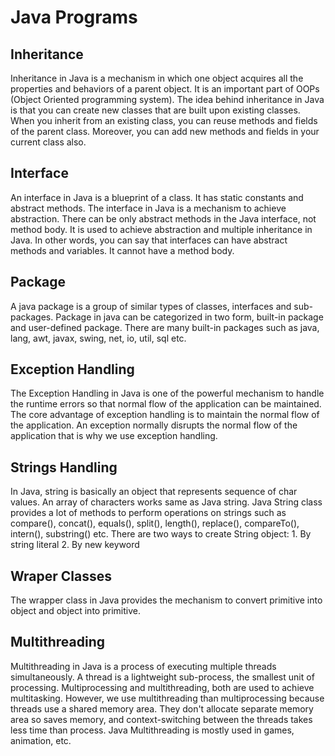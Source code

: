 # Java Programs

## Inheritance
Inheritance in Java is a mechanism in which one object acquires all the properties and behaviors of a parent object. It is an important part of OOPs (Object Oriented programming system).
The idea behind inheritance in Java is that you can create new classes that are built upon existing classes. When you inherit from an existing class, you can reuse methods and fields of the parent class. Moreover, you can add new methods and fields in your current class also.

## Interface
An interface in Java is a blueprint of a class. It has static constants and abstract methods.
The interface in Java is a mechanism to achieve abstraction. There can be only abstract methods in the Java interface, not method body. It is used to achieve abstraction and multiple inheritance in Java.
In other words, you can say that interfaces can have abstract methods and variables. It cannot have a method body. 

## Package
A java package is a group of similar types of classes, interfaces and sub-packages.
Package in java can be categorized in two form, built-in package and user-defined package.
There are many built-in packages such as java, lang, awt, javax, swing, net, io, util, sql etc.

## Exception Handling
The Exception Handling in Java is one of the powerful mechanism to handle the runtime errors so that normal flow of the application can be maintained.
The core advantage of exception handling is to maintain the normal flow of the application. An exception normally disrupts the normal flow of the application that is why we use exception handling.

## Strings Handling
In Java, string is basically an object that represents sequence of char values. An array of characters works same as Java string.
Java String class provides a lot of methods to perform operations on strings such as compare(), concat(), equals(), split(), length(), replace(), compareTo(), intern(), substring() etc.
There are two ways to create String object:
        1. By string literal
        2. By new keyword

## Wraper Classes
The wrapper class in Java provides the mechanism to convert primitive into object and object into primitive.

## Multithreading
Multithreading in Java is a process of executing multiple threads simultaneously.
A thread is a lightweight sub-process, the smallest unit of processing. Multiprocessing and multithreading, both are used to achieve multitasking.
However, we use multithreading than multiprocessing because threads use a shared memory area. They don't allocate separate memory area so saves memory, and context-switching between the threads takes less time than process.
Java Multithreading is mostly used in games, animation, etc.



